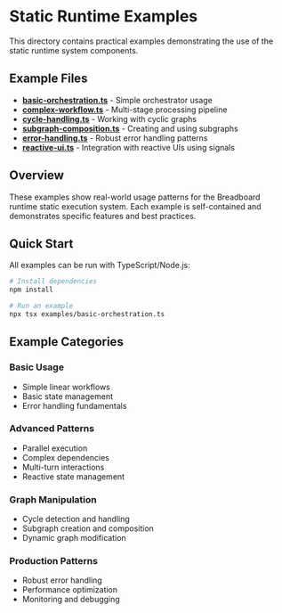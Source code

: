 # Static Runtime Examples

This directory contains practical examples demonstrating the use of the static runtime system components.

## Example Files

- **[basic-orchestration.ts](#basic-orchestration)** - Simple orchestrator usage
- **[complex-workflow.ts](#complex-workflow)** - Multi-stage processing pipeline  
- **[cycle-handling.ts](#cycle-handling)** - Working with cyclic graphs
- **[subgraph-composition.ts](#subgraph-composition)** - Creating and using subgraphs
- **[error-handling.ts](#error-handling)** - Robust error handling patterns
- **[reactive-ui.ts](#reactive-ui)** - Integration with reactive UIs using signals

## Overview

These examples show real-world usage patterns for the Breadboard runtime static execution system. Each example is self-contained and demonstrates specific features and best practices.

## Quick Start

All examples can be run with TypeScript/Node.js:

```bash
# Install dependencies
npm install

# Run an example
npx tsx examples/basic-orchestration.ts
```

## Example Categories

### Basic Usage
- Simple linear workflows
- Basic state management
- Error handling fundamentals

### Advanced Patterns
- Parallel execution
- Complex dependencies
- Multi-turn interactions
- Reactive state management

### Graph Manipulation
- Cycle detection and handling
- Subgraph creation and composition
- Dynamic graph modification

### Production Patterns
- Robust error handling
- Performance optimization
- Monitoring and debugging
